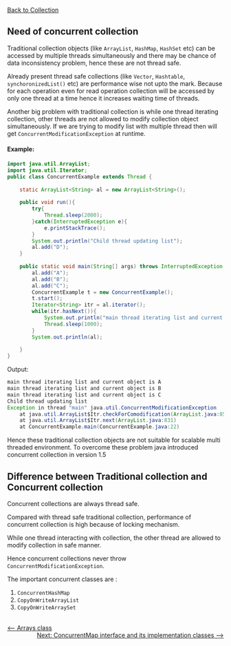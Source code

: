 [Back to Collection](../README.md)

## Need of concurrent collection

Traditional collection objects (like `ArrayList`, `HashMap`, `HashSet` etc) can be accessed by multiple threads simultaneously and there may be chance of data inconsistency problem, hence these are not thread safe.

Already present thread safe collections (like `Vector`, `Hashtable`,  `synchoronizedList()` etc) are performance wise not upto the mark. Because for each operation even for read operation collection will be accessed by only one thread at a time hence it increases waiting time of threads.

Another big problem with traditional collection is while one thread iterating collection, other threads are not allowed to modify collection object simultaneously. If we are trying to modify list with multiple thread then will get `ConcurrentModificationException` at runtime.


#### Example:

```java
import java.util.ArrayList;
import java.util.Iterator;
public class ConcurrentExample extends Thread {
    
    static ArrayList<String> al = new ArrayList<String>();
    
    public void run(){
        try{
            Thread.sleep(2000);
        }catch(InterruptedException e){
            e.printStackTrace();
        }
        System.out.println("Child thread updating list");
        al.add("D");
    }
    
    public static void main(String[] args) throws InterruptedException {
        al.add("A");
        al.add("B");
        al.add("C");
        ConcurrentExample t = new ConcurrentExample();
        t.start();
        Iterator<String> itr = al.iterator();
        while(itr.hasNext()){
            System.out.println("main thread iterating list and current object is "+itr.next());
            Thread.sleep(1000);
        }
        System.out.println(al);
        
    }
}
```

Output:

```java
main thread iterating list and current object is A
main thread iterating list and current object is B
main thread iterating list and current object is C
Child thread updating list
Exception in thread "main" java.util.ConcurrentModificationException
	at java.util.ArrayList$Itr.checkForComodification(ArrayList.java:859)
	at java.util.ArrayList$Itr.next(ArrayList.java:831)
	at ConcurrentExample.main(ConcurrentExample.java:22)
```

Hence these traditional collection objects are not suitable for scalable multi threaded environment. To overcome these problem java introduced concurrent collection in version 1.5


## Difference between Traditional collection and Concurrent collection

Concurrent collections are always thread safe.

Compared with thread safe traditional collection, performance of concurrent collection is high because of locking mechanism.

While one thread interacting with collection, the other thread are allowed to modify collection in safe manner.

Hence concurrent collections never throw `ConcurrentModificationException`.

The important concurrent classes are : <br>
1. `ConcurrentHashMap` <br>
2. `CopyOnWriteArrayList` <br>
3. `CopyOnWriteArraySet` <br>


<br>

<div style="float:left">
  <a href="../5_arrays_class/arrays_class.md" style=""><-- Arrays class</a>
</div>


<div style="float:right">
  <a href="../6_concurrent_collection/concurrentMap.md" style="">Next: ConcurrentMap interface and its implementation classes --></a>
</div>


<br>